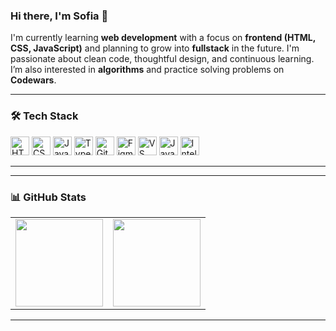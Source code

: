 ### Hi there, I'm Sofia 👋

I'm currently learning **web development** with a focus on **frontend (HTML, CSS, JavaScript)** and planning to grow into **fullstack** in the future. 
I'm passionate about clean code, thoughtful design, and continuous learning. I’m also interested in **algorithms** and practice solving problems on **Codewars**.

---

### 🛠️ Tech Stack

<p align="left">
  <img src="https://cdn.jsdelivr.net/gh/devicons/devicon/icons/html5/html5-original.svg" alt="HTML" width="30" height="30"/>
  
  <img src="https://cdn.jsdelivr.net/gh/devicons/devicon/icons/css3/css3-original.svg" alt="CSS" width="30" height="30"/>
  
  <img src="https://cdn.jsdelivr.net/gh/devicons/devicon/icons/javascript/javascript-original.svg" alt="JavaScript" width="30" height="30"/>
  
  <img src="https://cdn.jsdelivr.net/gh/devicons/devicon/icons/typescript/typescript-original.svg" alt="TypeScript" width="30" height="30"/>
  
  <img src="https://cdn.jsdelivr.net/gh/devicons/devicon/icons/git/git-original.svg" alt="Git" width="30" height="30"/>
  
  <img src="https://cdn.jsdelivr.net/gh/devicons/devicon/icons/figma/figma-original.svg" alt="Figma" width="30" height="30"/>
  
  <img src="https://cdn.jsdelivr.net/gh/devicons/devicon/icons/vscode/vscode-original.svg" alt="VS Code" width="30" height="30"/>
  
  <img src="https://cdn.jsdelivr.net/gh/devicons/devicon/icons/java/java-original.svg" alt="Java" width="30" height="30"/>
  
  <img src="https://cdn.jsdelivr.net/gh/devicons/devicon/icons/intellij/intellij-original.svg" alt="IntelliJ IDEA" width="30" height="30"/>
  
</p>

---
---

### 📊 GitHub Stats

<table><tr valign="top">
<td>
  <img src="https://github-readme-stats.vercel.app/api?username=SofiaKubo&show_icons=true&theme=tokyonight" height="140"/>
</td>
<td>
  <img src="https://github-readme-stats.vercel.app/api/top-langs/?username=SofiaKubo&layout=compact&theme=tokyonight" height="140"/>
</td>
</tr></table>

---
